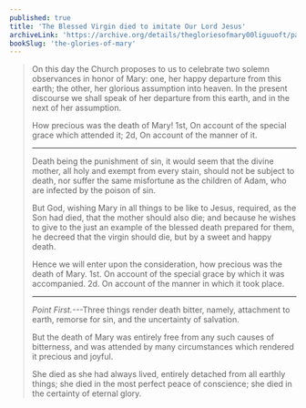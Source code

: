 ```yaml
---
published: true
title: 'The Blessed Virgin died to imitate Our Lord Jesus'
archiveLink: 'https://archive.org/details/thegloriesofmary00liguuoft/page/475?view=theater'
bookSlug: 'the-glories-of-mary'
---
```


> On this day the Church proposes to us to celebrate two solemn observances in honor of Mary: one, her happy departure from this earth; the other, her glorious assumption into heaven. In the present discourse we shall speak of her departure from this earth, and in the next of her assumption.
>
> How precious was the death of Mary! 1st, On account of the special grace which attended it; 2d, On account of the manner of it.
>
> ---
>
> Death being the punishment of sin, it would seem that the divine mother, all holy and exempt from every stain, should not be subject to death, nor suffer the same misfortune as the children of Adam, who are infected by the poison of sin.
>
> But God, wishing Mary in all things to be like to Jesus, required, as the Son had died, that the mother should also die; and because he wishes to give to the just an example of the blessed death prepared for them, he decreed that the virgin should die, but by a sweet and happy death.
>
> Hence we will enter upon the consideration, how precious was the death of Mary. 1st. On account of the special grace by which it was accompanied. 2d. On account of the manner in which it took place.
>
> ---
>
> *Point First.*---Three things render death bitter, namely, attachment to earth, remorse for sin, and the uncertainty of salvation.
>
> But the death of Mary was entirely free from any such causes of bitterness, and was attended by many circumstances which rendered it precious and joyful.
>
> She died as she had always lived, entirely detached from all earthly things; she died in the most perfect peace of conscience; she died in the certainty of eternal glory.
